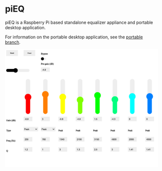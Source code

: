 # piEQ

piEQ is a Raspberry Pi based standalone equalizer appliance and portable desktop application.

For information on the portable desktop application, see the [portable branch](https://github.com/zberkowitz/piEQ/tree/portable).

![piEQ Sliders](https://github.com/zberkowitz/piEQ/blob/main/doc/screenshots/piEQ_screenshot_Page_1.jpg?raw=true)
